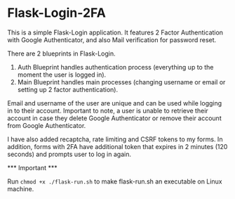 # Flask-Login-2FA
This is a simple Flask-Login application.
It features 2 Factor Authentication with Google Authenticator, and also Mail verification for password reset. 

There are 2 blueprints in Flask-Login.
1. Auth Blueprint handles authentication process (everything up to the moment the user is logged in).
2. Main Blueprint handles main processes (changing username or email or setting up 2 factor authentication).

Email and username of the user are unique and can be used while logging in to their account. 
Important to note, a user is unable to retrieve their account in case they delete Google Authenticator or remove their account from Google Authenticator.

I have also added recaptcha, rate limiting and CSRF tokens to my forms.
In addition, forms with 2FA have additional token that expires in 2 minutes (120 seconds) and prompts user to log in again.

*** Important ***

Run `chmod +x ./flask-run.sh` to make flask-run.sh an executable on Linux machine.
